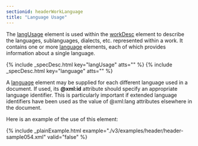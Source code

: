 ```yaml
---
sectionid: headerWorkLanguage
title: "Language Usage"
---
```




The <a class="link_odd_elementSpec" href="/v3/elements/langUsage">langUsage</a> element is used within the 
<a class="link_odd_elementSpec" href="/v3/elements/workDesc">workDesc</a> element to describe the languages, sublanguages, dialects, etc. represented
within a work. It contains one or more 
<a class="link_odd_elementSpec" href="/v3/elements/language">language</a> elements, each of
which provides information about a single language.



{% include _specDesc.html key="langUsage" atts="" %}
{% include _specDesc.html key="language" atts="" %}



A 
<a class="link_odd_elementSpec" href="/v3/elements/language">language</a> element may be supplied for each different language used
in a document. If used, its **@xml:id** attribute should specify an appropriate
language identifier. This is particularly important if extended language identifiers
have
been used as the value of @xml:lang attributes elsewhere in the document.

Here is an example of the use of this element:

{% include _plainExample.html example="./v3/examples/header/header-sample054.xml" valid="false" %}

